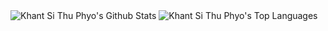 <img alt="Khant Si Thu Phyo's Github Stats" src="https://github-readme-stats.vercel.app/api?username=Khant-Nyar&amp;show_icons=true&amp;count_private=true&amp;theme=react&amp;hide_border=true&amp;bg_color=0D1117">

<img alt="Khant Si Thu Phyo's Top Languages" src="https://github-readme-stats.vercel.app/api/top-langs/?username=Khant-Nyar&amp;langs_count=8&amp;count_private=true&amp;layout=compact&amp;theme=react&amp;hide_border=true&amp;bg_color=0D1117">
